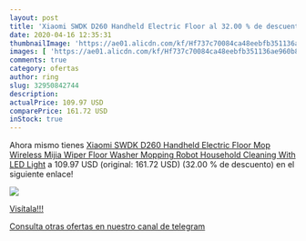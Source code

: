 ```yaml
---
layout: post
title: 'Xiaomi SWDK D260 Handheld Electric Floor al 32.00 % de descuento'
date: 2020-04-16 12:35:31
thumbnailImage: 'https://ae01.alicdn.com/kf/Hf737c70084ca48eebfb351136ae960b8i/Xiaomi-SWDK-D260-Handheld-Electric-Floor-Mop-Wireless-Mijia-Wiper-Floor-Washer-Mopping-Robot-Household-Cleaning.jpg_350x350._SL200_.jpg'
images: [ 'https://ae01.alicdn.com/kf/Hf737c70084ca48eebfb351136ae960b8i/Xiaomi-SWDK-D260-Handheld-Electric-Floor-Mop-Wireless-Mijia-Wiper-Floor-Washer-Mopping-Robot-Household-Cleaning.jpg_350x350._SL200_.jpg' ]
comments: true
category: ofertas
author: ring
slug: 32950842744
description:
actualPrice: 109.97 USD
comparePrice: 161.72 USD
inStock: true
---
```


Ahora mismo tienes [Xiaomi SWDK D260 Handheld Electric Floor Mop Wireless Mijia Wiper Floor Washer Mopping Robot Household Cleaning With LED Light](https://www.amazon.com/dp/32950842744/?tag=redken08-20) a 109.97 USD (original: 161.72 USD) (32.00 %  de descuento) en el siguiente enlace!

[![](https://ae01.alicdn.com/kf/Hf737c70084ca48eebfb351136ae960b8i/Xiaomi-SWDK-D260-Handheld-Electric-Floor-Mop-Wireless-Mijia-Wiper-Floor-Washer-Mopping-Robot-Household-Cleaning.jpg_350x350._SL200_.jpg)](https://www.amazon.com/dp/32950842744/?tag=redken08-20)

[Visítala!!!](https://www.amazon.com/dp/32950842744/?tag=redken08-20)

[Consulta otras ofertas en nuestro canal de telegram](https://t.me/s/ofertas25)
